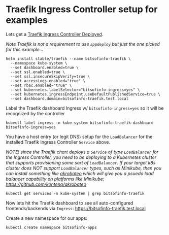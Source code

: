 # Traefik Ingress Controller setup for examples

Lets get a [Traefik Ingress Controller Deployed](https://github.com/helm/charts/tree/master/stable/traefik).

*Note Traefik is not a requirement to use `appdeploy` but just the one picked for this example...*
```
helm install stable/traefik --name bitsofinfo-traefik \
  --namespace kube-system \
  --set dashboard.enabled=true \
  --set ssl.enabled=true \
  --set ssl.insecureSkipVerify=true \
  --set accessLogs.enabled="true" \
  --set rbac.enabled="true" \
  --set kubernetes.labelSelector="bitsofinfo-ingress=yes" \
  --set kubernetes.ingressEndpoint.useDefaultPublishedService=true \
  --set dashboard.domain=bitsofinfo-traefik.test.local
```

Label the Traefik dashboard Ingress w/ `bitsofinfo-ingress=yes` so it will be recognized by the controller
```
kubectl label ingress -n kube-system bitsofinfo-traefik-dashboard bitsofinfo-ingress=yes
```

You have a host entry (or legit DNS) setup for the `LoadBalancer` for the installed Traefik Ingress Controller `Service` above.

*NOTE! since the Traefik chart deploys a `Service` of type `LoadBalancer` for the Ingress Controller, you need to be deploying to a Kubernetes cluster that supports provisioning some sort of `LoadBalancer`. If your target k8s cluster does NOT support `LoadBalancer` types, such as Minikube, then you can install something like [akrobateo](https://github.com/kontena/akrobateo) which will give you a psuedo load balancer capability on platforms like Minikube: https://github.com/kontena/akrobateo*
```
kubectl get services -n kube-system | grep bitsofinfo-traefik
```

Now lets hit the Traefik dashboard to see all auto-configured frontends/backends via `Ingress`: https://bitsofinfo-traefik.test.local

Create a new namespace for our apps:
```
kubectl create namespace bitsofinfo-apps
```
